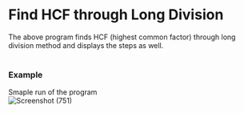 # Find HCF through Long Division
The above program finds HCF (highest common factor) through long division method and displays the steps as well.
<br>
<br>

### Example
Smaple run of the program<br>
![Screenshot (751)](https://user-images.githubusercontent.com/30381993/174602529-c8fdcfda-aa7c-43e3-b777-ed4bc0cc66d4.png)
